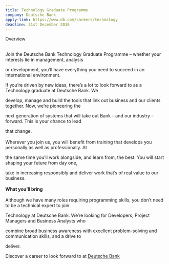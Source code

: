```yaml
---
title: Technology Graduate Programme
company: Deutsche Bank
apply-link: https://www.db.com/careers/technology
deadline: 31st December 2016
---
```



Overview<br><br>

<p>
Join the Deutsche Bank Technology Graduate Programme – whether your interests lie in management, analysis 

or development, you’ll have everything you need to succeed in an international environment.

If you’re driven by new ideas, there’s a lot to look forward to as a Technology graduate at Deutsche Bank. We 

develop, manage and build the tools that link out business and our clients together. Now, we’re pioneering the 

next generation of systems that will take out Bank – and our industry – forward. This is your chance to lead 

that change.
<br><br>
Wherever you join us, you will benefit from training that develops you personally as well as professionally. At 

the same time you’ll work alongside, and learn from, the best. You will start shaping your future from day one, 

take in increasing responsibly and deliver work that’s of real value to our business.
<br><br>
<b> What you’ll bring </b>
<br><br>
Although we have many roles requiring programming skills, you don’t need to be a technical expert to join 

Technology at Deutsche Bank. We’re looking for Developers, Project Managers and Business Analysts who 

combine broad business awareness with excellent problem-solving and communication skills, and a drive to 

deliver.

</p>

Discover a career to look forward to at <a href="https://www.db.com/careers/technology"> Deutsche Bank </a>